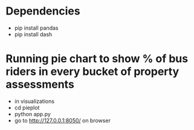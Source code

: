 # Dependencies

- pip install pandas
- pip install dash

# Running pie chart to show % of bus riders in every bucket of property assessments
- in visualizations 
- cd pieplot
- python app.py
- go to http://127.0.0.1:8050/ on browser
